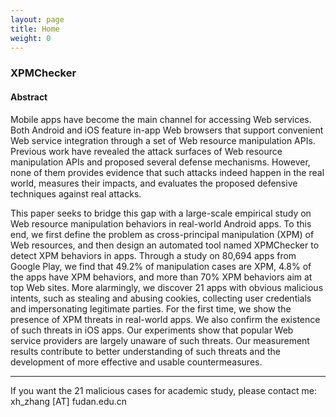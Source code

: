 ```yaml
---
layout: page
title: Home
weight: 0
---
```


###  XPMChecker 

#### Abstract
Mobile apps have become the main channel for accessing Web services. Both Android and iOS feature in-app Web browsers that support convenient Web service integration through a set of Web resource manipulation APIs. Previous work have revealed the attack surfaces of Web resource manipulation APIs and proposed several defense mechanisms. However, none of them provides evidence that such attacks indeed happen in the real world, measures their impacts, and evaluates the proposed defensive techniques against real attacks.

This paper seeks to bridge this gap with a large-scale empirical study on Web resource manipulation behaviors in real-world Android apps. To this end, we first define the problem as cross-principal manipulation (XPM) of Web resources, and then design an automated tool named XPMChecker to detect XPM behaviors in apps. Through a study on 80,694 apps from Google Play, we find that 49.2% of manipulation cases are XPM, 4.8% of the apps have XPM behaviors, and more than 70% XPM behaviors aim at top Web sites. More alarmingly, we discover 21 apps with obvious malicious intents, such as stealing and abusing cookies, collecting user credentials and impersonating legitimate parties. For the first time, we show the presence of XPM threats in real-world apps. We also confirm the existence of such threats in iOS apps. Our experiments show that popular Web service providers are largely unaware of such threats. Our measurement results contribute to better understanding of such threats and the development of more effective and usable countermeasures.

---

If you want the 21 malicious cases for academic study, please contact me: xh_zhang [AT] fudan.edu.cn


